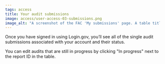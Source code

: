 ```yaml
---
tags: access
title: Your audit submissions
image: access/user-access-03-submissions.png
image_alt: "A screenshot of the FAC 'My submissions' page. A table titled 'Audits in progress' features a single entry, with the 'In Progress' link circled."
---
```


Once you have signed in using Login.gov, you’ll see all of the single audit submissions associated with your account and their status. 

You can edit audits that are still in progress by clicking "In progress" next to the report ID in the table.
